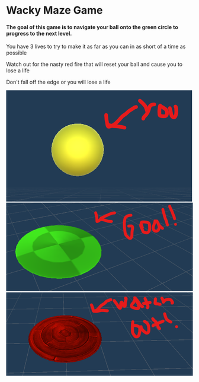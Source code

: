 <h1> Wacky Maze Game </h1>

<h4> The goal of this game is to navigate your ball onto the green circle to progress to the next level.</h4>
<p>You have 3 lives to try to make it as far as you can in as short of a time as possible </p>
<p>Watch out for the nasty red fire that will reset your ball and cause you to lose a life </p> 
<p>Don't fall off the edge or you will lose a life </p> 

![youball](https://github.com/ab922530/MazeGame/blob/master/youball.png)
![goal](https://github.com/ab922530/MazeGame/blob/master/goal!.png)
![fire](https://github.com/ab922530/MazeGame/blob/master/fire.png)
